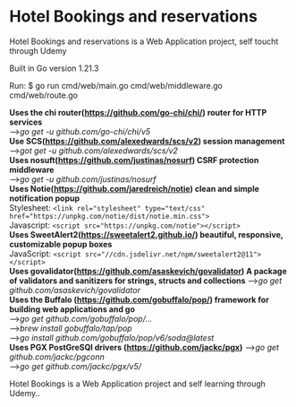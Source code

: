 # Hotel Bookings and reservations  

Hotel Bookings and reservations is a Web Application project, self toucht through Udemy

Built in Go version 1.21.3

Run: $ go run cmd/web/main.go cmd/web/middleware.go cmd/web/route.go

**Uses the chi router(https://github.com/go-chi/chi/) router for HTTP services**<br>
-->*go get -u github.com/go-chi/chi/v5*  <br>
**Use SCS(https://github.com/alexedwards/scs/v2) session management**  <br>
-->*got get -u github.com/alexedwards/scs/v2*  <br>
**Uses nosuft(https://github.com/justinas/nosurf) CSRF protection middleware**  <br>
-->*go get -u github.com/justinas/nosurf*  <br>
**Uses Notie(https://github.com/jaredreich/notie) clean and simple notification popup**  <br>
Stylesheet: ``<link rel="stylesheet" type="text/css" href="https://unpkg.com/notie/dist/notie.min.css">`` <br>
Javascript: ``<script src="https://unpkg.com/notie"></script>`` <br>
**Uses SweetAlert2(https://sweetalert2.github.io/) beautiful, responsive, customizable popup boxes** <br>
JavaScript: ``<script src="//cdn.jsdelivr.net/npm/sweetalert2@11"></script>`` <br>
**Uses govalidator(https://github.com/asaskevich/govalidator) A package of validators and sanitizers for strings, structs and collections** 
-->*go get github.com/asaskevich/govalidator* <br>
**Uses the Buffalo (https://github.com/gobuffalo/pop/) framework for building web applications and go <br>**
-->*go get github.com/gobuffalo/pop/...*  <br>
-->*brew install gobuffalo/tap/pop* <br>
-->*go install github.com/gobuffalo/pop/v6/soda@latest* <br>
**Uses PGX PostGreSQl drivers (https://github.com/jackc/pgx)**
-->*go get github.com/jackc/pgconn* <br>
-->*go get github.com/jackc/pgx/v5/* <br>

Hotel Bookings is a Web Application project and self learning through Udemy..  <br>
